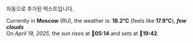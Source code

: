 
자동으로 추가된 텍스트입니다.

<!--START_SECTION:weather:moscow-->
Currently in **Moscow** (RU), the weather is: **18.2°C** (feels like **17.9°C**), ***few clouds***<br/>
On *April 19, 2025*, the *sun rises* at 🌅**05:14** and *sets* at 🌇**19:42**.
<!--END_SECTION:weather-->
